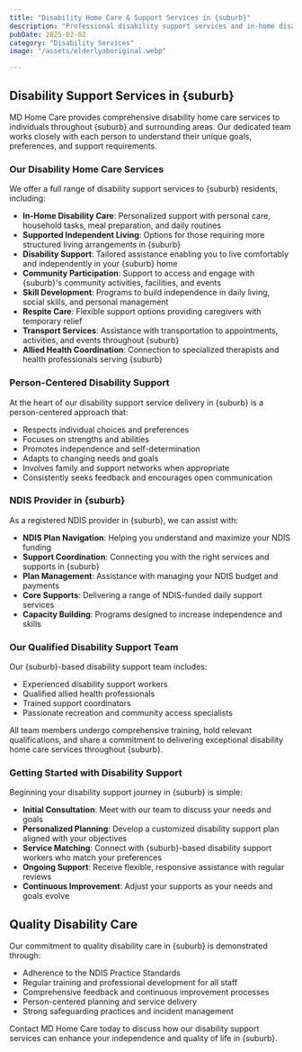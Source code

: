 ```yaml
---
title: "Disability Home Care & Support Services in {suburb}"
description: "Professional disability support services and in-home disability care in {suburb}. NDIS-registered provider offering supported independent living, transportation, and specialized disability home care services."
pubDate: 2025-02-02
category: "Disability Services"
image: "/assets/elderlyaboriginal.webp"

---
```


## Disability Support Services in {suburb}

MD Home Care provides comprehensive disability home care services to individuals throughout {suburb} and surrounding areas. Our dedicated team works closely with each person to understand their unique goals, preferences, and support requirements.

### Our Disability Home Care Services

We offer a full range of disability support services to {suburb} residents, including:

- **In-Home Disability Care**: Personalized support with personal care, household tasks, meal preparation, and daily routines
- **Supported Independent Living**: Options for those requiring more structured living arrangements in {suburb}
- **Disability Support**: Tailored assistance enabling you to live comfortably and independently in your {suburb} home
- **Community Participation**: Support to access and engage with {suburb}'s community activities, facilities, and events
- **Skill Development**: Programs to build independence in daily living, social skills, and personal management
- **Respite Care**: Flexible support options providing caregivers with temporary relief
- **Transport Services**: Assistance with transportation to appointments, activities, and events throughout {suburb}
- **Allied Health Coordination**: Connection to specialized therapists and health professionals serving {suburb}

### Person-Centered Disability Support

At the heart of our disability support service delivery in {suburb} is a person-centered approach that:

- Respects individual choices and preferences
- Focuses on strengths and abilities
- Promotes independence and self-determination
- Adapts to changing needs and goals
- Involves family and support networks when appropriate
- Consistently seeks feedback and encourages open communication

### NDIS Provider in {suburb}

As a registered NDIS provider in {suburb}, we can assist with:

- **NDIS Plan Navigation**: Helping you understand and maximize your NDIS funding
- **Support Coordination**: Connecting you with the right services and supports in {suburb}
- **Plan Management**: Assistance with managing your NDIS budget and payments
- **Core Supports**: Delivering a range of NDIS-funded daily support services
- **Capacity Building**: Programs designed to increase independence and skills

### Our Qualified Disability Support Team

Our {suburb}-based disability support team includes:

- Experienced disability support workers
- Qualified allied health professionals
- Trained support coordinators
- Passionate recreation and community access specialists

All team members undergo comprehensive training, hold relevant qualifications, and share a commitment to delivering exceptional disability home care services throughout {suburb}.

### Getting Started with Disability Support

Beginning your disability support journey in {suburb} is simple:

- **Initial Consultation**: Meet with our team to discuss your needs and goals
- **Personalized Planning**: Develop a customized disability support plan aligned with your objectives
- **Service Matching**: Connect with {suburb}-based disability support workers who match your preferences
- **Ongoing Support**: Receive flexible, responsive assistance with regular reviews
- **Continuous Improvement**: Adjust your supports as your needs and goals evolve

## Quality Disability Care

Our commitment to quality disability care in {suburb} is demonstrated through:

- Adherence to the NDIS Practice Standards
- Regular training and professional development for all staff
- Comprehensive feedback and continuous improvement processes
- Person-centered planning and service delivery
- Strong safeguarding practices and incident management

Contact MD Home Care today to discuss how our disability support services can enhance your independence and quality of life in {suburb}.

